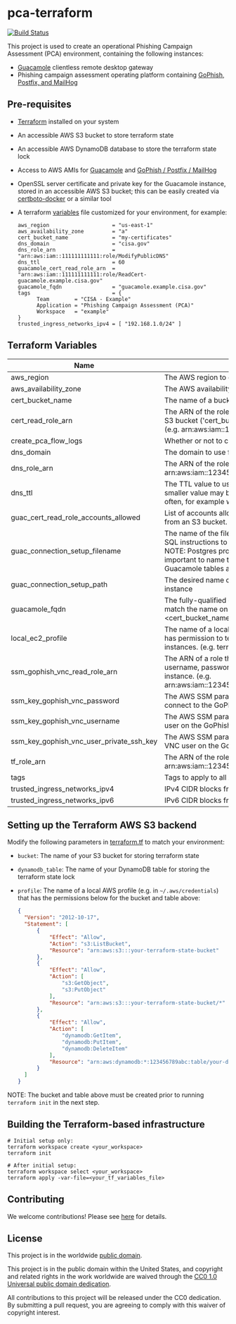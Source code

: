 # pca-terraform #

[![Build Status](https://travis-ci.com/cisagov/pca-terraform.svg?branch=develop)](https://travis-ci.com/cisagov/pca-terraform)

This project is used to create an operational Phishing Campaign Assessment
(PCA) environment, containing the following instances:

- [Guacamole](https://github.com/cisagov/guacamole-packer) clientless remote
  desktop gateway
- Phishing campaign assessment operating platform containing
  [GoPhish, Postfix, and MailHog](https://github.com/cisagov/pca-gophish-composition-packer)

## Pre-requisites ##

- [Terraform](https://www.terraform.io/) installed on your system
- An accessible AWS S3 bucket to store terraform state
- An accessible AWS DynamoDB database to store the terraform state lock
- Access to AWS AMIs for [Guacamole](https://github.com/cisagov/guacamole-packer)
  and [GoPhish / Postfix / MailHog](https://github.com/cisagov/pca-gophish-composition-packer)
- OpenSSL server certificate and private key for the Guacamole instance,
  stored in an accessible AWS S3 bucket; this can be easily created via
  [certboto-docker](https://github.com/cisagov/certboto-docker) or a similar
  tool
- A terraform [variables](variables.tf) file customized for your environment,
  for example:

  ```console
  aws_region                    = "us-east-1"
  aws_availability_zone         = "a"
  cert_bucket_name              = "my-certificates"
  dns_domain                    = "cisa.gov"
  dns_role_arn                  = "arn:aws:iam::111111111111:role/ModifyPublicDNS"
  dns_ttl                       = 60
  guacamole_cert_read_role_arn  = "arn:aws:iam::111111111111:role/ReadCert-guacamole.example.cisa.gov"
  guacamole_fqdn                = "guacamole.example.cisa.gov"
  tags                          = {
        Team        = "CISA - Example"
        Application = "Phishing Campaign Assessment (PCA)"
        Workspace   = "example"
  }
  trusted_ingress_networks_ipv4 = [ "192.168.1.0/24" ]
  ```

## Terraform Variables ##

| Name | Description | Type | Default | Required |
|------|-------------|:----:|:-------:|:--------:|
| aws_region | The AWS region to deploy into (e.g. us-east-1) | string | us-east-1 | no |
| aws_availability_zone | The AWS availability zone to deploy into (e.g. a, b, c, etc.) | string | a | no |
| cert_bucket_name | The name of a bucket that stores certificates. (e.g. my-certs) | string | | yes |
| cert_read_role_arn | The ARN of the role that can create roles to have read access to the S3 bucket ('cert_bucket_name' above) where certificates are stored. (e.g. arn:aws:iam::123456789abc:role/CreateCertificateReadRoles) | string | | yes |
| create_pca_flow_logs | Whether or not to create flow logs for the PCA VPC. | bool | false | no |
| dns_domain | The domain to use for DNS (e.g. cyber.dhs.gov) | string | | yes |
| dns_role_arn | The ARN of the role that can modify route53 DNS. (e.g. arn:aws:iam::123456789abc:role/ModifyPublicDNS) | string | | yes |
| dns_ttl | The TTL value to use for Route53 DNS records (e.g. 86400).  A smaller value may be useful when the DNS records are changing often, for example when testing. | number | 60 | no |
| guac_cert_read_role_accounts_allowed | List of accounts allowed to access the role that can read certificates from an S3 bucket. | list(string) | `[]` | no |
| guac_connection_setup_filename | The name of the file to create on the Guacamole instance containing SQL instructions to populate any desired Guacamole connections.  NOTE: Postgres processes these files alphabetically, so it's important to name this file so it runs after the file that defines the Guacamole tables and users ('00_initdb.sql'). | string | 01_setup_guac_connections.sql | no |
| guac_connection_setup_path | The desired name of the Guacamole connection to the GoPhish instance | string | GoPhish | no |
| guacamole_fqdn | The fully-qualified domain name of the Guacamole instance; it must match the name on the certificate that resides in <cert_bucket_name>. (e.g. guacamole.example.cisa.gov) | string | | yes |
| local_ec2_profile | The name of a local AWS profile (e.g. in your ~/.aws/credentials) that has permission to terminate and check the status of the PCA EC2 instances. (e.g. terraform-pca-role) | string | | yes |
| ssm_gophish_vnc_read_role_arn | The ARN of a role that can get the SSM parameters for the VNC username, password, and private SSH key used on the GoPhish instance. (e.g. arn:aws:iam::123456789abc:role/ReadGoPhishVNCSSMParameters) | string | | yes |
| ssm_key_gophish_vnc_password | The AWS SSM parameter that contains the password needed to connect to the GoPhish instance via VNC (e.g. /vnc/password) | string | | yes |
| ssm_key_gophish_vnc_username | The AWS SSM parameter that contains the username of the VNC user on the GoPhish instance (e.g. /vnc/username) | string | | yes |
| ssm_key_gophish_vnc_user_private_ssh_key | The AWS SSM parameter that contains the private SSH key of the VNC user on the GoPhish instance (e.g. /vnc/ssh_private_key) | string | | yes |
| tf_role_arn | The ARN of the role that can terraform resources. (e.g. arn:aws:iam::123456789abc:role/TerraformPCA) | string | | yes |
| tags | Tags to apply to all AWS resources created | map(string) | `{}` | no |
| trusted_ingress_networks_ipv4 | IPv4 CIDR blocks from which to allow ingress to the desktop gateway | list(string) | `["0.0.0.0/0"]` | no |
| trusted_ingress_networks_ipv6 | IPv6 CIDR blocks from which to allow ingress to the desktop gateway | list(string) | `["::/0"]` | no |

## Setting up the Terraform AWS S3 backend ##

Modify the following parameters in [terraform.tf](terraform.tf) to match
your environment:

- `bucket`: The name of your S3 bucket for storing terraform state
- `dynamodb_table`: The name of your DynamoDB table for storing the terraform
  state lock
- `profile`: The name of a local AWS profile (e.g. in `~/.aws/credentials`)
  that has the permissions below for the bucket and table above:

  ```json
  {
    "Version": "2012-10-17",
    "Statement": [
        {
            "Effect": "Allow",
            "Action": "s3:ListBucket",
            "Resource": "arn:aws:s3:::your-terraform-state-bucket"
        },
        {
            "Effect": "Allow",
            "Action": [
                "s3:GetObject",
                "s3:PutObject"
            ],
            "Resource": "arn:aws:s3:::your-terraform-state-bucket/*"
        },
        {
            "Effect": "Allow",
            "Action": [
                "dynamodb:GetItem",
                "dynamodb:PutItem",
                "dynamodb:DeleteItem"
            ],
            "Resource": "arn:aws:dynamodb:*:123456789abc:table/your-dynamodb-table"
        }
    ]
  }
  ```

NOTE: The bucket and table above must be created prior to running
`terraform init` in the next step.

## Building the Terraform-based infrastructure ##

```console
# Initial setup only:
terraform workspace create <your_workspace>
terraform init

# After initial setup:
terraform workspace select <your_workspace>
terraform apply -var-file=<your_tf_variables_file>
```

## Contributing ##

We welcome contributions!  Please see [here](CONTRIBUTING.md) for
details.

## License ##

This project is in the worldwide [public domain](LICENSE).

This project is in the public domain within the United States, and
copyright and related rights in the work worldwide are waived through
the [CC0 1.0 Universal public domain
dedication](https://creativecommons.org/publicdomain/zero/1.0/).

All contributions to this project will be released under the CC0
dedication. By submitting a pull request, you are agreeing to comply
with this waiver of copyright interest.
